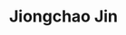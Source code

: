 ---
# Display name
title: Jiongchao Jin
home_page: 

# Is this the primary user of the site?
superuser: false

highlight_name: false
---